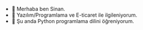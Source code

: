 - 👋 Merhaba ben Sinan.
- 👀 Yazılım/Programlama ve E-ticaret ile ilgileniyorum.
- 🌱 Şu anda Python programlama dilini öğreniyorum.

